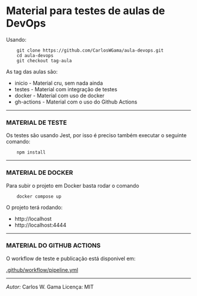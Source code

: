 # Material para testes de aulas de DevOps


Usando: 
```
    git clone https://github.com/CarlosWGama/aula-devops.git 
    cd aula-devops
    git checkout tag-aula
```


As tag das aulas são:
- inicio - Material cru, sem nada ainda
- testes - Material com integração de testes
- docker - Material com uso de docker
- gh-actions - Material com o uso do Github Actions


---------
### MATERIAL DE TESTE

Os testes são usando Jest, por isso é preciso também executar o seguinte comando:

```
    npm install
```

---------
### MATERIAL DE DOCKER

Para subir o projeto em Docker basta rodar o comando

```
    docker compose up
```

O projeto terá rodando:
 - http://localhost
 - http://localhost:4444


---------
### MATERIAL DO GITHUB ACTIONS

O workflow de teste e publicação está disponivel em:

[.github/workflow/pipeline.yml](https://github.com/CarlosWGama/aula-devops/blob/gh-actions/.github/workflows/pipeline.yml)

---------

*Autor:* Carlos W. Gama
Licença: MIT